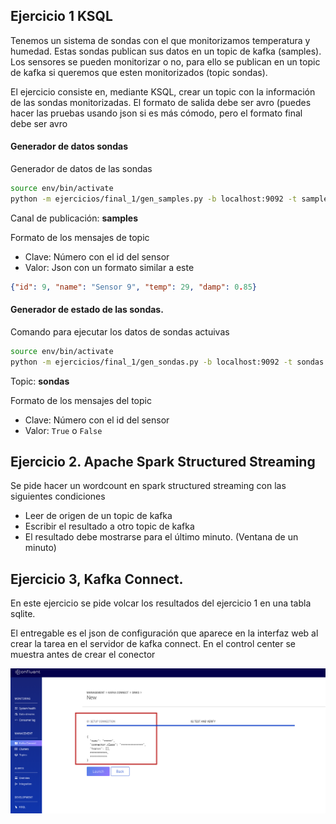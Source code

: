 ## Ejercicio 1 KSQL

Tenemos un sistema de sondas con el que monitorizamos temperatura y humedad. Estas sondas publican sus 
datos en un topic de kafka (samples). Los sensores se pueden monitorizar o no, para ello se publican 
en un topic de kafka si queremos que esten monitorizados (topic sondas). 

El ejercicio consiste en, mediante KSQL, crear un topic con la información de las sondas monitorizadas.
El formato de salida debe ser avro (puedes hacer las pruebas usando json si es más cómodo, 
pero el formato final debe ser avro  

#### Generador de datos sondas

Generador de datos de las sondas
```bash
source env/bin/activate
python -m ejercicios/final_1/gen_samples.py -b localhost:9092 -t samples -c 1.5 -n 10
```

Canal de publicación: **samples**

Formato de los mensajes de topic

* Clave: Número con el id del sensor
* Valor: Json con un formato similar a este
```json
{"id": 9, "name": "Sensor 9", "temp": 29, "damp": 0.85}
```

#### Generador de estado de las sondas. 

Comando para ejecutar los datos de sondas actuivas

```bash
source env/bin/activate
python -m ejercicios/final_1/gen_sondas.py -b localhost:9092 -t sondas -c 1.5 -n 10 -H 0.9
```

Topic: **sondas**

Formato de los mensajes del topic

* Clave: Número con el id del sensor
* Valor: `True` o `False`

## Ejercicio 2. Apache Spark Structured Streaming

Se pide hacer un wordcount en spark structured streaming con las siguientes condiciones
 * Leer de origen de un topic de kafka
 * Escribir el resultado a otro topic de kafka
 * El resultado debe mostrarse para el último minuto. (Ventana de un minuto) 

## Ejercicio 3, Kafka Connect. 

En este ejercicio se pide volcar los resultados del ejercicio 1 en una tabla sqlite.

El entregable es el json de configuración que aparece en la interfaz web al crear la tarea en el servidor de kafka connect. En el control center 
se muestra antes de crear el conector

![imgs/ksql.png](imgs/ksql.png)

